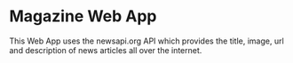 # **Magazine Web App**

This Web App uses the newsapi.org API which provides the title, image, url and description of news articles all over the internet.